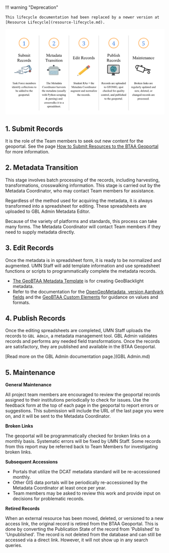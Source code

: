 !!! warning "Deprecation"

	This lifecycle documentation had been replaced by a newer version at [Resource Lifecycle](resource-lifecycle.md).

![Metadata Workflow](./images/btaa-metadata-workflow.png)


## 1. Submit Records

It is the role of the Team members to seek out new content for the geoportal. See the page [How to Submit Resources to the BTAA Geoportal](/submit-resources) for more information.


## 2. Metadata Transition

This stage involves batch processing of the records, including harvesting, transformations, crosswalking information. This stage is carried out by the Metadata Coordinator, who may contact Team members for assistance.

Regardless of the method used for acquiring the metadata, it is always transformed into a spreadsheet for editing. These spreadsheets are uploaded to GBL Admin Metadata Editor.

Because of the variety of platforms and standards, this process can take many forms. The Metadata Coordinator will contact Team members if they need to supply metadata directly. 


## 3. Edit Records

Once the metadata is in spreadsheet form, it is ready to be normalized and augmented. UMN Staff will add template information and use spreadsheet functions or scripts to programmatically complete the metadata records.

- [The GeoBTAA Metadata Template](http://z.umn.edu/b1g-template) is for creating GeoBlacklight metadata.
- Refer to the documentation for the [OpenGeoMetadata, version Aardvark fields](https://opengeometadata.org/docs/ogm-aardvark) and the [GeoBTAA Custom Elements](b1g-custom-elements.md) for guidance on values and formats.


## 4. Publish Records

Once the editing spreadsheets are completed, UMN Staff uploads the records to `GBL Admin`, a metadata management tool. GBL Admin validates records and performs any needed field transformations. Once the records are satisfactory, they are published and available in the BTAA Geoportal.

[Read more on the GBL Admin documentation page.](GBL Admin.md)


## 5. Maintenance

**General Maintenance**

All project team members are encouraged to review the geoportal records assigned to their institutions periodically to check for issues. Use the feedback form at the top of each page in the geoportal to report errors or suggestions.  This submission will include the URL of the last page you were on, and it will be sent to the Metadata Coordinator.


**Broken Links**

The geoportal will be programmatically checked for broken links on a monthly basis. Systematic errors will be fixed by UMN Staff. Some records from this report may be referred back to Team Members for investigating broken links.


**Subsequent Accessions**

* Portals that utilize the DCAT metadata standard will be re-accessioned monthly.
* Other GIS data portals will be periodically re-accessioned by the Metadata Coordinator at least once per year.
* Team members may be asked to review this work and provide input on decisions for problematic records.

**Retired Records**

When an external resource has been moved, deleted, or versioned to a new access link, the original record is retired from the BTAA Geoportal. This is done by converting the Publication State of the record from 'Published' to 'Unpublished'. The record is not deleted from the database and can still be accessed via a direct link. However, it will not show up in any search queries.


